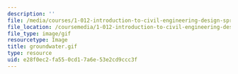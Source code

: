 ```yaml
---
description: ''
file: /media/courses/1-012-introduction-to-civil-engineering-design-spring-2002/e28f0ec2fa550cd17a6e53e2cd9ccc3f_groundwater.gif
file_location: /coursemedia/1-012-introduction-to-civil-engineering-design-spring-2002/e28f0ec2fa550cd17a6e53e2cd9ccc3f_groundwater.gif
file_type: image/gif
resourcetype: Image
title: groundwater.gif
type: resource
uid: e28f0ec2-fa55-0cd1-7a6e-53e2cd9ccc3f
---
```


